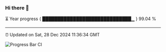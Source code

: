 ### Hi there 👋

⏳ Year progress { █████████████████████████████▁ } 99.04 %

---

⏰ Updated on Sat, 28 Dec 2024 11:36:34 GMT

![Progress Bar CI](https://github.com/IshwaranRudhara/GIT-ACTION/workflows/Progress%20Bar%20CI/badge.svg)

